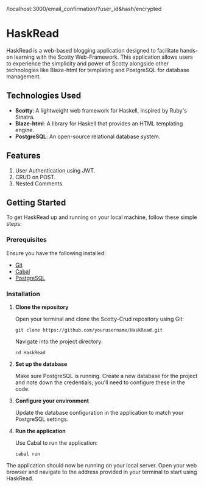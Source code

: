 /localhost:3000/email_confirmation/?user_id&hash/encrypted
# HaskRead

HaskRead is a web-based blogging application designed to facilitate hands-on learning with the Scotty Web-Framework. This application allows users to experience the simplicity and power of Scotty alongside other technologies like Blaze-html for templating and PostgreSQL for database management.

## Technologies Used

- **Scotty**: A lightweight web framework for Haskell, inspired by Ruby's Sinatra.
- **Blaze-html**: A library for Haskell that provides an HTML templating engine.
- **PostgreSQL**: An open-source relational database system.

## Features

1. User Authentication using JWT.
2. CRUD on POST.
3. Nested Comments.


## Getting Started

To get HaskRead up and running on your local machine, follow these simple steps:

### Prerequisites

Ensure you have the following installed:
- [Git](https://git-scm.com/)
- [Cabal](https://www.haskell.org/cabal/download.html)
- [PostgreSQL](https://www.postgresql.org/download/)

### Installation

1. **Clone the repository**

   Open your terminal and clone the Scotty-Crud repository using Git:
   ```
   git clone https://github.com/yourusername/HaskRead.git
   ```
   Navigate into the project directory:
   ```
   cd HaskRead
   ```

2. **Set up the database**

   Make sure PostgreSQL is running. Create a new database for the project and note down the credentials; you'll need to configure these in the code.

3. **Configure your environment**

   Update the database configuration in the application to match your PostgreSQL settings.

4. **Run the application**

   Use Cabal to run the application:
   ```
   cabal run
   ```

The application should now be running on your local server. Open your web browser and navigate to the address provided in your terminal to start using HaskRead.


